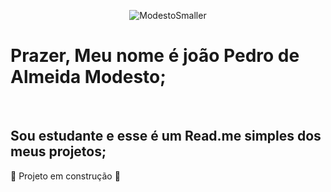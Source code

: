 <div align="center">
  
![ModestoSmaller](https://github.com/user-attachments/assets/9674ae47-af5e-4649-b636-a39919005700)

</div>

<h1>Prazer, Meu nome é joão Pedro de Almeida Modesto;</h1><br>
<h2>Sou estudante e esse é um Read.me simples dos meus projetos;</h2>

:construction: Projeto em construção :construction:
